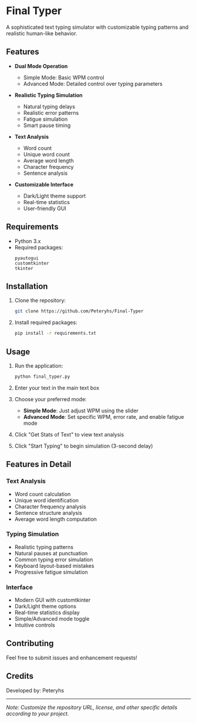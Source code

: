 # Final Typer

A sophisticated text typing simulator with customizable typing patterns and realistic human-like behavior.

## Features

- **Dual Mode Operation**
  - Simple Mode: Basic WPM control
  - Advanced Mode: Detailed control over typing parameters

- **Realistic Typing Simulation**
  - Natural typing delays
  - Realistic error patterns
  - Fatigue simulation
  - Smart pause timing

- **Text Analysis**
  - Word count
  - Unique word count
  - Average word length
  - Character frequency
  - Sentence analysis

- **Customizable Interface**
  - Dark/Light theme support
  - Real-time statistics
  - User-friendly GUI

## Requirements

- Python 3.x
- Required packages:
  ```
  pyautogui
  customtkinter
  tkinter
  ```

## Installation

1. Clone the repository:
   ```bash
   git clone https://github.com/Peteryhs/Final-Typer
   ```

2. Install required packages:
   ```bash
   pip install -r requirements.txt
   ```

## Usage

1. Run the application:
   ```bash
   python final_typer.py
   ```

2. Enter your text in the main text box

3. Choose your preferred mode:
   - **Simple Mode**: Just adjust WPM using the slider
   - **Advanced Mode**: Set specific WPM, error rate, and enable fatigue mode

4. Click "Get Stats of Text" to view text analysis

5. Click "Start Typing" to begin simulation (3-second delay)

## Features in Detail

### Text Analysis
- Word count calculation
- Unique word identification
- Character frequency analysis
- Sentence structure analysis
- Average word length computation

### Typing Simulation
- Realistic typing patterns
- Natural pauses at punctuation
- Common typing error simulation
- Keyboard layout-based mistakes
- Progressive fatigue simulation

### Interface
- Modern GUI with customtkinter
- Dark/Light theme options
- Real-time statistics display
- Simple/Advanced mode toggle
- Intuitive controls

## Contributing

Feel free to submit issues and enhancement requests!

## Credits

Developed by: Peteryhs


---

*Note: Customize the repository URL, license, and other specific details according to your project.*
